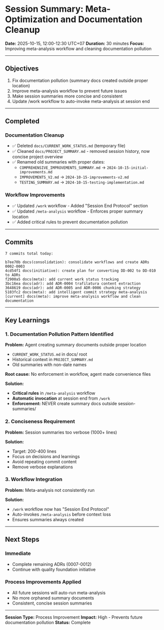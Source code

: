 # Session Summary: Meta-Optimization and Documentation Cleanup

**Date:** 2025-10-15, 12:00-12:30 UTC+07
**Duration:** 30 minutes
**Focus:** Improving meta-analysis workflow and cleaning documentation pollution

---

## Objectives

1. Fix documentation pollution (summary docs created outside proper location)
2. Improve meta-analysis workflow to prevent future issues
3. Make session summaries more concise and consistent
4. Update /work workflow to auto-invoke meta-analysis at session end

---

## Completed

### Documentation Cleanup
- ✅ Deleted `docs/CURRENT_WORK_STATUS.md` (temporary file)
- ✅ Cleaned `docs/PROJECT_SUMMARY.md` - removed session history, now concise project overview
- ✅ Renamed old summaries with proper dates:
  - `COMPREHENSIVE_IMPROVEMENTS_SUMMARY.md` → `2024-10-15-initial-improvements.md`
  - `IMPROVEMENTS_V2.md` → `2024-10-15-improvements-v2.md`
  - `TESTING_SUMMARY.md` → `2024-10-15-testing-implementation.md`

### Workflow Improvements
- ✅ Updated `/work` workflow - Added "Session End Protocol" section
- ✅ Updated `/meta-analysis` workflow - Enforces proper summary location
- ✅ Added critical rules to prevent documentation pollution

---

## Commits

```
7 commits total today:

b7ee70b docs(consolidation): consolidate workflows and create ADRs 0002-0003
4cd54f1 docs(initiative): create plan for converting DD-002 to DD-010 to ADRs
f2900a5 docs(meta): add current work status tracking
3bc16ea docs(adr): add ADR-0004 trafilatura content extraction
3648619 docs(adr): add ADR-0005 and ADR-0006 chunking strategy
5103fc2 docs(meta): add intelligent commit strategy meta-analysis
[current] docs(meta): improve meta-analysis workflow and clean documentation
```

---

## Key Learnings

### 1. Documentation Pollution Pattern Identified

**Problem:** Agent creating summary documents outside proper location
- `CURRENT_WORK_STATUS.md` in docs/ root
- Historical context in `PROJECT_SUMMARY.md`
- Old summaries with non-date names

**Root cause:** No enforcement in workflow, agent made convenience files

**Solution:**
- **Critical rules** in `/meta-analysis` workflow
- **Automatic invocation** at session end from `/work`
- **Enforcement:** NEVER create summary docs outside session-summaries/

### 2. Conciseness Requirement

**Problem:** Session summaries too verbose (1000+ lines)

**Solution:**
- Target: 200-400 lines
- Focus on decisions and learnings
- Avoid repeating commit content
- Remove verbose explanations

### 3. Workflow Integration

**Problem:** Meta-analysis not consistently run

**Solution:**
- `/work` workflow now has "Session End Protocol"
- Auto-invokes `/meta-analysis` before context loss
- Ensures summaries always created

---

## Next Steps

### Immediate
- Complete remaining ADRs (0007-0012)
- Continue with quality foundation initiative

### Process Improvements Applied
- All future sessions will auto-run meta-analysis
- No more orphaned summary documents
- Consistent, concise session summaries

---

**Session Type:** Process Improvement
**Impact:** High - Prevents future documentation pollution
**Status:** Complete

